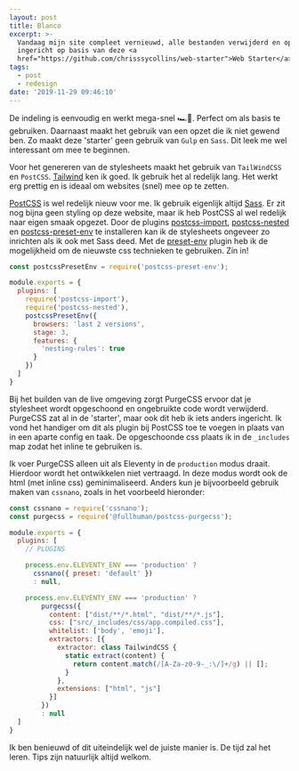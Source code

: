 ```yaml
---
layout: post
title: Blanco
excerpt: >-
  Vandaag mijn site compleet vernieuwd, alle bestanden verwijderd en opnieuw
  ingericht op basis van deze <a
  href="https://github.com/chrisssycollins/web-starter">Web Starter</a>.
tags:
  - post
  - redesign
date: '2019-11-29 09:46:10'
---
```

De indeling is eenvoudig en werkt mega-snel 🏎💨. Perfect om als basis te gebruiken. Daarnaast maakt het gebruik van een opzet die ik niet gewend ben. Zo maakt deze 'starter' geen gebruik van `Gulp` en `Sass`. Dit leek me wel interessant om mee te beginnen.

Voor het genereren van de stylesheets maakt het gebruik van `TailWindCSS` en `PostCSS`. [Tailwind](https://tailwindcss.com/) ken ik goed. Ik gebruik het al redelijk lang. Het werkt erg prettig en is ideaal om websites (snel) mee op te zetten.

[PostCSS](https://postcss.org/) is wel redelijk nieuw voor me. Ik gebruik eigenlijk altijd [Sass](https://sass-lang.com/). Er zit nog bijna geen styling op deze website, maar ik heb PostCSS al wel redelijk naar eigen smaak opgezet. Door de plugins [postcss-import](https://github.com/postcss/postcss-import), [postcss-nested](https://github.com/postcss/postcss-nested) en [postcss-preset-env](https://preset-env.cssdb.org/) te installeren kan ik de stylesheets ongeveer zo inrichten als ik ook met Sass deed. Met de [preset-env](https://preset-env.cssdb.org/) plugin heb ik de mogelijkheid om de nieuwste css technieken te gebruiken. Zin in!

```javascript
const postcssPresetEnv = require('postcss-preset-env');

module.exports = {
  plugins: [
    require('postcss-import'),
    require('postcss-nested'),
    postcssPresetEnv({
      browsers: 'last 2 versions',
      stage: 3,
      features: {
        'nesting-rules': true
      }
    })
  ]
}
```

Bij het builden van de live omgeving zorgt PurgeCSS ervoor dat je stylesheet wordt opgeschoond en ongebruikte code wordt verwijderd. PurgeCSS zat al in de 'starter', maar ook dit heb ik iets anders ingericht. Ik vond het handiger om dit als plugin bij PostCSS toe te voegen in plaats van in een aparte config en taak. De opgeschoonde css plaats ik in de `_includes` map zodat het inline te gebruiken is.

Ik voer PurgeCSS alleen uit als Eleventy in de `production` modus draait. Hierdoor wordt het ontwikkelen niet vertraagd. In deze modus wordt ook de html (met inline css) geminimaliseerd. Anders kun je bijvoorbeeld gebruik maken van `cssnano`, zoals in het voorbeeld hieronder:

```javascript
const cssnano = require('cssnano');
const purgecss = require('@fullhuman/postcss-purgecss');

module.exports = {
  plugins: [
    // PLUGINS

    process.env.ELEVENTY_ENV === 'production' ?
      cssnano({ preset: 'default' })
      : null,

    process.env.ELEVENTY_ENV === 'production' ?
        purgecss({
          content: ["dist/**/*.html", "dist/**/*.js"],
          css: ["src/_includes/css/app.compiled.css"],
          whitelist: ['body', 'emoji'],
          extractors: [{
            extractor: class TailwindCSS {
              static extract(content) {
                return content.match(/[A-Za-z0-9-_:\/]+/g) || [];
              }
            },
            extensions: ["html", "js"]
          }]
        })
        : null
  ]
}
```

Ik ben benieuwd of dit uiteindelijk wel de juiste manier is. De tijd zal het leren. Tips zijn natuurlijk altijd welkom.
